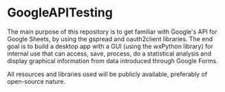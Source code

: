# GoogleAPITesting
The main purpose of this repository is to get familiar with Google's API for Google Sheets, by using the gspread and oauth2client libraries.
The end goal is to build a desktop app with a GUI (using the wxPython library) for internal use that can access, save, process, do a statistical analysis and display graphical information from data introduced through Google Forms.

All resources and libraries used will be publicly available, preferably of open-source nature.
